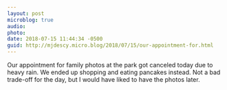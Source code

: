```yaml
---
layout: post
microblog: true
audio: 
photo: 
date: 2018-07-15 11:44:34 -0500
guid: http://mjdescy.micro.blog/2018/07/15/our-appointment-for.html
---
```

Our appointment for family photos at the park got canceled today due to heavy rain. We ended up shopping and eating pancakes instead. Not a bad trade-off for the day, but I would have liked to have the photos later.
